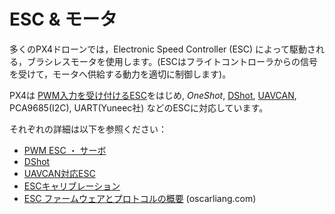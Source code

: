 # ESC & モータ

多くのPX4ドローンでは，Electronic Speed Controller (ESC) によって駆動される，ブラシレスモータを使用します。(ESCはフライトコントローラからの信号を受けて，モータへ供給する動力を適切に制御します)。

PX4は [PWM入力を受け付けるESC](../peripherals/pwm_escs_and_servo.md)をはじめ, *OneShot*, [DShot](../peripherals/dshot.md), [UAVCAN](../peripherals/uavcan_escs.md), PCA9685(I2C), UART(Yuneec社) などのESCに対応しています。

それぞれの詳細は以下を参照ください：

* [PWM ESC ・ サーボ](../peripherals/pwm_escs_and_servo.md)
* [DShot](../peripherals/dshot.md)
* [UAVCAN対応ESC](../peripherals/uavcan_escs.md)
* [ESCキャリブレーション](../advanced_config/esc_calibration.md)
* [ESC ファームウェアとプロトコルの概要](https://oscarliang.com/esc-firmware-protocols/) (oscarliang.com)